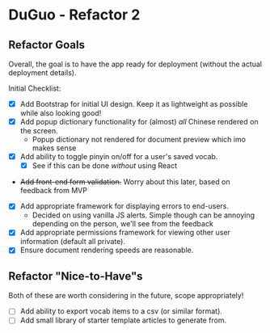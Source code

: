# DuGuo - Refactor 2

## Refactor Goals

Overall, the goal is to have the app ready for deployment (without the actual deployment details).

Initial Checklist:
- [x] Add Bootstrap for initial UI design. Keep it as lightweight as possible while also looking good!
- [x] Add popup dictionary functionality for (almost) _all_ Chinese rendered on the screen.
    - Popup dictionary not rendered for document preview which imo makes sense
- [x] Add ability to toggle pinyin on/off for a user's saved vocab.
    - [x] See if this can be done _without_ using React
- ~~Add front-end form validation.~~ Worry about this later, based on feedback from MVP
- [x] Add appropriate framework for displaying errors to end-users.
    - Decided on using vanilla JS alerts. Simple though can be annoying depending on the person, we'll see from the feedback
- [x] Add appropriate permissions framework for viewing other user information (default all private).
- [x] Ensure document rendering speeds are reasonable.

## Refactor "Nice-to-Have"s
Both of these are worth considering in the future, scope appropriately!
- [ ] Add ability to export vocab items to a csv (or similar format).
- [ ] Add small library of starter template articles to generate from.